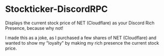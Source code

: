 # Stockticker-DiscordRPC
Displays the current stock price of NET (Cloudflare) as your Discord Rich Presence, because why not!

I made this as a joke, as I purchased a few shares of NET (Cloudflare) and wanted to show my "loyalty" by making my rich presence the current stock price.
